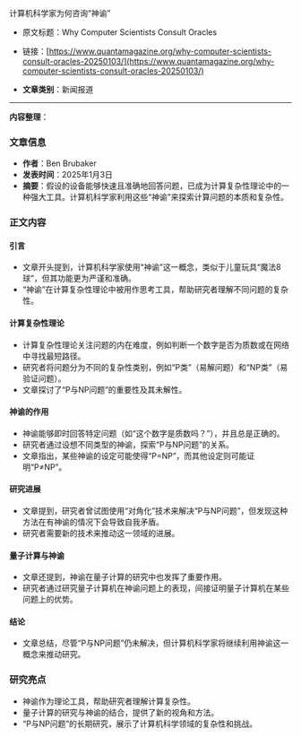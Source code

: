 计算机科学家为何咨询“神谕” 
- 原文标题：Why Computer Scientists Consult Oracles 
- 链接：[https://www.quantamagazine.org/why-computer-scientists-consult-oracles-20250103/](https://www.quantamagazine.org/why-computer-scientists-consult-oracles-20250103/)

- **文章类别**：新闻报道 

---
**内容整理**：

### 文章信息
- **作者**：Ben Brubaker
- **发表时间**：2025年1月3日
- **摘要**：假设的设备能够快速且准确地回答问题，已成为计算复杂性理论中的一种强大工具。计算机科学家利用这些“神谕”来探索计算问题的本质和复杂性。

### 正文内容

#### 引言
- 文章开头提到，计算机科学家使用“神谕”这一概念，类似于儿童玩具“魔法8球”，但其功能更为严谨和准确。
- “神谕”在计算复杂性理论中被用作思考工具，帮助研究者理解不同问题的复杂性。

#### 计算复杂性理论
- 计算复杂性理论关注问题的内在难度，例如判断一个数字是否为质数或在网络中寻找最短路径。
- 研究者将问题分为不同的复杂性类别，例如“P类”（易解问题）和“NP类”（易验证问题）。
- 文章探讨了“P与NP问题”的重要性及其未解性。

#### 神谕的作用
- 神谕能够即时回答特定问题（如“这个数字是质数吗？”），并且总是正确的。
- 研究者通过设想不同类型的神谕，探索“P与NP问题”的关系。
- 文章指出，某些神谕的设定可能使得“P=NP”，而其他设定则可能证明“P≠NP”。

#### 研究进展
- 文章提到，研究者曾试图使用“对角化”技术来解决“P与NP问题”，但发现这种方法在有神谕的情况下会导致自我矛盾。
- 研究者需要新的技术来推动这一领域的进展。

#### 量子计算与神谕
- 文章还提到，神谕在量子计算的研究中也发挥了重要作用。
- 研究者通过研究量子计算机在神谕问题上的表现，间接证明量子计算机在某些问题上的优势。

#### 结论
- 文章总结，尽管“P与NP问题”仍未解决，但计算机科学家将继续利用神谕这一概念来推动研究。

### 研究亮点
- 神谕作为理论工具，帮助研究者理解计算复杂性。
- 量子计算的研究与神谕的结合，提供了新的视角和方法。
- “P与NP问题”的长期研究，展示了计算机科学领域的复杂性和挑战。

